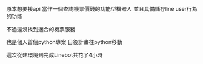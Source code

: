 原本想要接api
當作一個查詢機票價錢的功能型機器人
並且具備儲存line user行為的功能

不過還沒找到適合的機票服務

也是個人首個python專案
日後計畫往python移動

這次從建環境到完成Linebot共花了4小時
